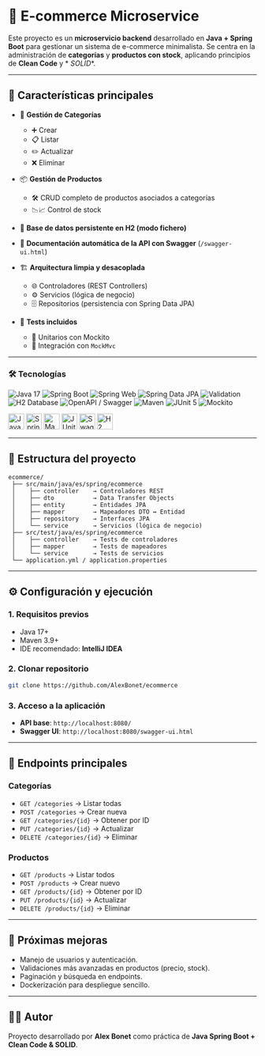 # 🛒 E-commerce Microservice

Este proyecto es un **microservicio backend** desarrollado en **Java + Spring Boot** para gestionar un sistema de
e-commerce minimalista.
Se centra en la administración de **categorías** y **productos con stock**, aplicando principios de **Clean Code** y *
*SOLID**.

---

## 🚀 Características principales

* 📂 **Gestión de Categorías**

    * ➕ Crear
    * 📋 Listar
    * ✏️ Actualizar
    * ❌ Eliminar

* 📦 **Gestión de Productos**

    * 🛠️ CRUD completo de productos asociados a categorías
    * 📉📈 Control de stock

* 💾 **Base de datos persistente en H2 (modo fichero)**

* 📖 **Documentación automática de la API con Swagger** (`/swagger-ui.html`)

* 🏗️ **Arquitectura limpia y desacoplada**

    * 🌐 Controladores (REST Controllers)
    * ⚙️ Servicios (lógica de negocio)
    * 🗄️ Repositorios (persistencia con Spring Data JPA)

* 🧪 **Tests incluidos**

    * 🧩 Unitarios con Mockito
    * 🔗 Integración con `MockMvc`

---

### 🛠️ Tecnologías

![Java 17](https://img.shields.io/badge/Java-17-007396?logo=openjdk&logoColor=white)
![Spring Boot](https://img.shields.io/badge/Spring%20Boot-3.x-6DB33F?logo=springboot&logoColor=white)
![Spring Web](https://img.shields.io/badge/Spring%20Web-%20-6DB33F?logo=spring&logoColor=white)
![Spring Data JPA](https://img.shields.io/badge/Spring%20Data%20JPA-%20-6DB33F?logo=spring&logoColor=white)
![Validation](https://img.shields.io/badge/Validation-%20-6DB33F?logo=spring&logoColor=white)
![H2 Database](https://img.shields.io/badge/H2%20Database-%20-0072C6)
![OpenAPI / Swagger](https://img.shields.io/badge/OpenAPI%20%2F%20Swagger-%20-85EA2D?logo=swagger&logoColor=black)
![Maven](https://img.shields.io/badge/Maven-%20-C71A36?logo=apachemaven&logoColor=white)
![JUnit 5](https://img.shields.io/badge/JUnit-5-25A162?logo=junit5&logoColor=white)
![Mockito](https://img.shields.io/badge/Mockito-%20-69D7E2)

<p align="left">
  <img src="https://cdn.jsdelivr.net/gh/devicons/devicon@latest/icons/java/java-original.svg" height="32" alt="Java" />
  <img src="https://cdn.jsdelivr.net/gh/devicons/devicon@latest/icons/spring/spring-original.svg" height="32" alt="Spring" />
  <img src="https://cdn.jsdelivr.net/gh/devicons/devicon@latest/icons/maven/maven-original.svg" height="32" alt="Maven" />
  <img src="https://cdn.jsdelivr.net/gh/devicons/devicon@latest/icons/junit/junit-original.svg" height="32" alt="JUnit" />
  <img src="https://cdn.simpleicons.org/swagger/85EA2D" height="32" alt="Swagger/OpenAPI" />
  <img src="https://cdn.simpleicons.org/h2database/0072C6" height="32" alt="H2" />
</p>

---

## 📂 Estructura del proyecto

```
ecommerce/
 ├── src/main/java/es/spring/ecommerce
 │    ├── controller    → Controladores REST
 │    ├── dto           → Data Transfer Objects
 │    ├── entity        → Entidades JPA
 │    ├── mapper        → Mapeadores DTO ↔ Entidad
 │    ├── repository    → Interfaces JPA
 │    └── service       → Servicios (lógica de negocio)
 ├── src/test/java/es/spring/ecommerce
 │    ├── controller    → Tests de controladores
 │    ├── mapper        → Tests de mapeadores
 │    └── service       → Tests de servicios
 └── application.yml / application.properties
```

---

## ⚙️ Configuración y ejecución

### 1. Requisitos previos

* Java 17+
* Maven 3.9+
* IDE recomendado: **IntelliJ IDEA**

### 2. Clonar repositorio

```bash
git clone https://github.com/AlexBonet/ecommerce
```

### 3. Acceso a la aplicación

* **API base**: `http://localhost:8080/`
* **Swagger UI**: `http://localhost:8080/swagger-ui.html`

---

## 📖 Endpoints principales

### Categorías

* `GET /categories` → Listar todas
* `POST /categories` → Crear nueva
* `GET /categories/{id}` → Obtener por ID
* `PUT /categories/{id}` → Actualizar
* `DELETE /categories/{id}` → Eliminar

### Productos

* `GET /products` → Listar todos
* `POST /products` → Crear nuevo
* `GET /products/{id}` → Obtener por ID
* `PUT /products/{id}` → Actualizar
* `DELETE /products/{id}` → Eliminar

---

## 📌 Próximas mejoras

* Manejo de usuarios y autenticación.
* Validaciones más avanzadas en productos (precio, stock).
* Paginación y búsqueda en endpoints.
* Dockerización para despliegue sencillo.

---

## 👨‍💻 Autor

Proyecto desarrollado por **Alex Bonet** como práctica de **Java Spring Boot + Clean Code & SOLID**.

